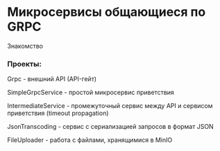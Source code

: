 # Микросервисы общающиеся по GRPC

Знакомство

### Проекты:

Grpc - внешний API (API-гейт)

SimpleGrpcService - простой микросервис приветствия

IntermediateService - промежуточный сервис между API и сервисом приветствия (timeout propagation)

JsonTranscoding - сервис с сериализацией запросов в формат JSON

FileUploader - работа с файлами, хранящимися в MinIO
